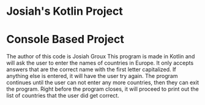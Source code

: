 # Josiah's Kotlin Project

# Console Based Project
The author of this code is Josiah Groux
This program is made in Kotlin and will ask the user to enter the names of countries in Europe. It only accepts answers
that are the correct name with the first letter capitalized. If anything else is entered, it will have the user try again.
The program continues until the user can not enter any more countries, then they can exit the program. Right before the
program closes, it will proceed to print out the list of countries that the user did get correct.
 
